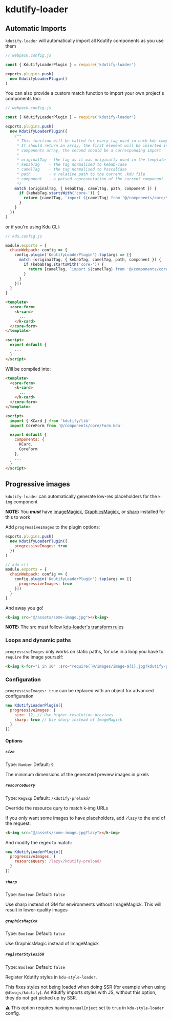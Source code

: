 # kdutify-loader

## Automatic Imports
`kdutify-loader` will automatically import all Kdutify components as you use them

```js
// webpack.config.js

const { KdutifyLoaderPlugin } = require('kdutify-loader')

exports.plugins.push(
  new KdutifyLoaderPlugin()
)
```

You can also provide a custom match function to import your own project's components too:
```js
// webpack.config.js

const { KdutifyLoaderPlugin } = require('kdutify-loader')

exports.plugins.push(
  new KdutifyLoaderPlugin({
    /**
     * This function will be called for every tag used in each kdu component
     * It should return an array, the first element will be inserted into the
     * components array, the second should be a corresponding import
     *
     * originalTag - the tag as it was originally used in the template
     * kebabTag    - the tag normalised to kebab-case
     * camelTag    - the tag normalised to PascalCase
     * path        - a relative path to the current .kdu file
     * component   - a parsed representation of the current component
     */
    match (originalTag, { kebabTag, camelTag, path, component }) {
      if (kebabTag.startsWith('core-')) {
        return [camelTag, `import ${camelTag} from '@/components/core/${camelTag.substring(4)}.kdu'`]
      }
    }
  })
)
```

or if you're using Kdu CLI:
```js
// kdu.config.js

module.exports = {
  chainWebpack: config => {
    config.plugin('KdutifyLoaderPlugin').tap(args => [{
      match (originalTag, { kebabTag, camelTag, path, component }) {
        if (kebabTag.startsWith('core-')) {
          return [camelTag, `import ${camelTag} from '@/components/core/${camelTag.substring(4)}.kdu'`]
        }
      }
    }])
  }
}
```

```html
<template>
  <core-form>
    <k-card>
      ...
    </k-card>
  </core-form>
</template>

<script>
  export default {
    ...
  }
</script>
```

Will be compiled into:

```html
<template>
  <core-form>
    <k-card>
      ...
    </k-card>
  </core-form>
</template>

<script>
  import { KCard } from 'kdutify/lib'
  import CoreForm from '@/components/core/Form.kdu'

  export default {
    components: {
      KCard,
      CoreForm
    },
    ...
  }
</script>
```

## Progressive images

`kdutify-loader` can automatically generate low-res placeholders for the `k-img` component

**NOTE:** You ***must*** have [ImageMagick](https://www.imagemagick.org/script/index.php), [GraphicsMagick](http://www.graphicsmagick.org/), or [sharp](https://github.com/lovell/sharp) installed for this to work

Add `progressiveImages` to the plugin options:
```js
exports.plugins.push(
  new KdutifyLoaderPlugin({
    progressiveImages: true
  })
)

// kdu-cli
module.exports = {
  chainWebpack: config => {
    config.plugin('KdutifyLoaderPlugin').tap(args => [{
      progressiveImages: true
    }])
  }
}
```

And away you go!
```html
<k-img src="@/assets/some-image.jpg"></k-img>
```

**NOTE:** The src must follow [kdu-loader's transform rules](https://kdujs-loader.web.app/guide/asset-url.html#transform-rules)

### Loops and dynamic paths

`progressiveImages` only works on static paths, for use in a loop you have to `require` the image yourself:

```html
<k-img k-for="i in 10" :src="require(`@/images/image-${i}.jpg?kdutify-preload`)" :key="i">
```

### Configuration

`progressiveImages: true` can be replaced with an object for advanced configuration

```js
new KdutifyLoaderPlugin({
  progressiveImages: {
    size: 12, // Use higher-resolution previews
    sharp: true // Use sharp instead of ImageMagick
  }
})
```

#### Options

##### `size`

Type: `Number`
Default: `9`

The minimum dimensions of the generated preview images in pixels

##### `resourceQuery`

Type: `RegExp`
Default: `/kdutify-preload/`

Override the resource qury to match k-img URLs

If you only want some images to have placeholders, add `?lazy` to the end of the request:
```html
<k-img src="@/assets/some-image.jpg?lazy"></k-img>
```

And modify the regex to match:
```js
new KdutifyLoaderPlugin({
  progressiveImages: {
    resourceQuery: /lazy\?kdutify-preload/
  }
})
```

##### `sharp`

Type: `Boolean`
Default: `false`

Use sharp instead of GM for environments without ImageMagick. This will result in lower-quality images

##### `graphicsMagick`

Type: `Boolean`
Default: `false`

Use GraphicsMagic instead of ImageMagick

##### `registerStylesSSR`

Type: `Boolean`
Default: `false`

Register Kdutify styles in `kdu-style-loader`.

This fixes styles not being loaded when doing SSR (for example when using `@dtwojs/kdutify`).
As Kdutify imports styles with JS, without this option, they do not get picked up by SSR.

⚠️ This option requires having `manualInject` set to `true` in `kdu-style-loader` config.
